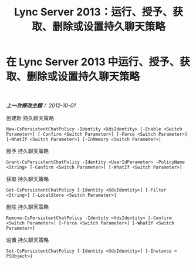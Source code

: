 ﻿---
title: Lync Server 2013：运行、授予、获取、删除或设置持久聊天策略
TOCTitle: 运行、授予、获取、删除或设置持久聊天策略
ms:assetid: 39ccdbe8-fb3d-47bc-96e2-9486b6d317e0
ms:mtpsurl: https://technet.microsoft.com/zh-cn/library/JJ204810(v=OCS.15)
ms:contentKeyID: 49312521
ms.date: 05/19/2016
mtps_version: v=OCS.15
ms.translationtype: HT
---

# 在 Lync Server 2013 中运行、授予、获取、删除或设置持久聊天策略

 

_**上一次修改主题：** 2012-10-01_

创建新 持久聊天策略

    New-CsPersistentChatPolicy -Identity <XdsIdentity> [-Enable <Switch Parameter>] [-Confirm <Switch Parameter>] [-Force <Switch Parameter>] [-WhatIf <Switch Parameter>] [-InMemory <Switch Parameter>]

授予 持久聊天策略

    Grant-CsPersistentChatPolicy -Identity <UserIdParameter> -PolicyName <String> [-Confirm <Switch Parameter>] [-WhatIf <Switch Parameter>]

获取 持久聊天策略

    Get-CsPersistentChatPolicy [-Identity <XdsIdentity>] [-Filter <String>] [-LocalStore <Switch Parameter>]

删除 持久聊天策略

    Remove-CsPersistentChatPolicy -Identity <XdsIdentity> [-Confirm <Switch Parameter>] [-Force <Switch Parameter>] [-WhatIf <Switch Parameter>]

设置 持久聊天策略

    Set-CsPersistentChatPolicy [-Identity <XdsIdentity>] [-Instance < PSObject>]


